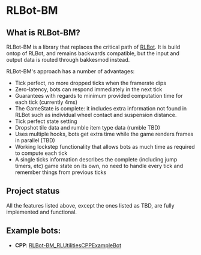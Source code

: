 # RLBot-BM

## What is RLBot-BM?

RLBot-BM is a library that replaces the critical path of [RLBot](https://rlbot.org/). 
It is build ontop of RLBot, and remains backwards compatible, but the input and output data is routed through bakkesmod instead.

RLBot-BM's approach has a number of advantages:
* Tick perfect, no more dropped ticks when the framerate dips
* Zero-latency, bots can respond immediately in the next tick
* Guarantees with regards to minimum provided computation time for each tick (currently 4ms)
* The GameState is complete: it includes extra information not found in RLBot such as individual wheel contact and suspension distance.
* Tick perfect state setting
* Dropshot tile data and rumble item type data (rumble TBD)
* Uses multiple hooks, bots get extra time while the game renders frames in parallel (TBD)
* Working lockstep functionality that allows bots as much time as required to compute each tick
* A single ticks information describes the complete (including jump timers, etc) game state on its own, no need to handle every tick and remember things from previous ticks

## Project status

All the features listed above, except the ones listed as TBD, are fully implemented and functional.

## Example bots:
* **CPP**: [RLBot-BM_RLUtilitiesCPPExampleBot](https://github.com/L0laapk3/RLBot-BM_RLUtilitiesCPPExampleBot)
